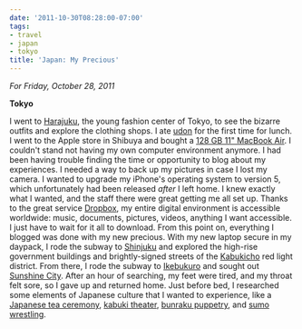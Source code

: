 ```yaml
---
date: '2011-10-30T08:28:00-07:00'
tags:
- travel
- japan
- tokyo
title: 'Japan: My Precious'
---
```


*For Friday, October 28, 2011*

**Tokyo**

I went to [Harajuku](https://www.google.com/search?q=Harajuku), the young fashion center of Tokyo, to see the bizarre outfits and explore the clothing shops. I ate [udon](https://www.google.com/search?q=udon) for the first time for lunch. I went to the Apple store in Shibuya and bought a [128 GB 11" MacBook Air](http://www.apple.com/macbookair/). I couldn't stand not having my own computer environment anymore. I had been having trouble finding the time or opportunity to blog about my experiences. I needed a way to back up my pictures in case I lost my camera. I wanted to upgrade my iPhone's operating system to version 5, which unfortunately had been released *after* I left home. I knew exactly what I wanted, and the staff there were great getting me all set up. Thanks to the great service [Dropbox](http://www.dropbox.com/), my entire digital environment is accessible worldwide: music, documents, pictures, videos, anything I want accessible. I just have to wait for it all to download. From this point on, everything I blogged was done with my new precious. With my new laptop secure in my daypack, I rode the subway to [Shinjuku](https://www.google.com/search?q=Shinjuku) and explored the high-rise government buildings and brightly-signed streets of the [Kabukicho](https://www.google.com/search?q=Kabukicho) red light district. From there, I rode the subway to [Ikebukuro](https://www.google.com/search?q=Ikebukuro) and sought out [Sunshine City](https://www.google.com/search?q=Ikebukuro+sunshine+city). After an hour of searching, my feet were tired, and my throat felt sore, so I gave up and returned home. Just before bed, I researched some elements of Japanese culture that I wanted to experience, like a [Japanese tea ceremony](https://www.google.com/search?q=japanese+tea+ceremony), [kabuki theater](https://www.google.com/search?q=kabuki), [bunraku puppetry](https://www.google.com/search?q=bunraku), and [sumo wrestling](https://www.google.com/search?q=sumo+wrestling).
